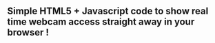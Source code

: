 <h2>Simple HTML5 + Javascript code to show real time webcam access straight away in your browser !</h2>
